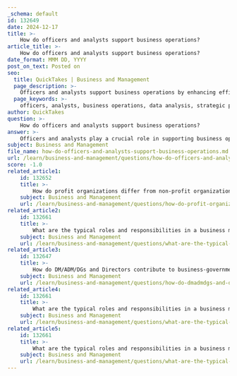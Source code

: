 ```yaml
---
_schema: default
id: 132649
date: 2024-12-17
title: >-
    How do officers and analysts support business operations?
article_title: >-
    How do officers and analysts support business operations?
date_format: MMM DD, YYYY
post_on_text: Posted on
seo:
  title: QuickTakes | Business and Management
  page_description: >-
    Officers and analysts support business operations by enhancing efficiency through data analysis, strategic planning, performance metrics, and collaborative efforts, driving informed decision-making and operational success.
  page_keywords: >-
    officers, analysts, business operations, data analysis, strategic planning, performance metrics, cross-functional collaboration, process improvement, decision-making, productivity
author: QuickTakes
question: >-
    How do officers and analysts support business operations?
answer: >-
    Officers and analysts play a crucial role in supporting business operations through various functions that enhance efficiency, optimize processes, and drive strategic decision-making. Here are some key ways they contribute:\n\n1. **Data Analysis and Insights**: Business Operations Analysts are responsible for gathering and analyzing data to assess the performance of a company's operations. They identify inefficiencies and areas for improvement, making recommendations for changes to processes that can lead to enhanced productivity and operational effectiveness.\n\n2. **Strategic Planning**: Analysts align operational needs with the organization's overarching objectives. By understanding the goals of the business, they ensure that their recommendations support the mission and vision of the organization, which enhances buy-in from stakeholders.\n\n3. **Performance Metrics**: Analysts design and implement metrics that align with organizational goals, providing quantifiable measures of performance. This allows businesses to track progress and make informed decisions based on data-driven insights.\n\n4. **Cross-Functional Collaboration**: Effective communication and collaboration are essential aspects of an analyst's role. They work closely with various teams, including finance, marketing, and operations, to ensure that all departments are aligned and working towards common objectives.\n\n5. **Process Improvement**: By conducting research and interpreting data related to operations, analysts can identify bottlenecks and recommend process improvements. This can lead to streamlined operations, reduced costs, and increased efficiency.\n\n6. **Support for Decision-Making**: Analysts provide valuable insights that inform strategic decisions. Their ability to interpret complex data and present it in an understandable format helps leaders make informed choices that can impact the entire organization.\n\n7. **Enhancing Productivity**: By identifying key areas for improvement and helping teams meet their goals, analysts contribute to higher productivity levels within the organization. This is crucial for maintaining competitiveness in the market.\n\nIn summary, officers and analysts support business operations by leveraging data analysis, strategic planning, performance metrics, and cross-functional collaboration to enhance efficiency and drive informed decision-making. Their role is integral to ensuring that businesses operate smoothly and effectively in a dynamic environment.
subject: Business and Management
file_name: how-do-officers-and-analysts-support-business-operations.md
url: /learn/business-and-management/questions/how-do-officers-and-analysts-support-business-operations
score: -1.0
related_article1:
    id: 132652
    title: >-
        How do profit organizations differ from non-profit organizations in terms of objectives?
    subject: Business and Management
    url: /learn/business-and-management/questions/how-do-profit-organizations-differ-from-nonprofit-organizations-in-terms-of-objectives
related_article2:
    id: 132661
    title: >-
        What are the typical roles and responsibilities in a business management structure?
    subject: Business and Management
    url: /learn/business-and-management/questions/what-are-the-typical-roles-and-responsibilities-in-a-business-management-structure
related_article3:
    id: 132647
    title: >-
        How do DM/ADM/DGs and Directors contribute to business-government interaction?
    subject: Business and Management
    url: /learn/business-and-management/questions/how-do-dmadmdgs-and-directors-contribute-to-businessgovernment-interaction
related_article4:
    id: 132661
    title: >-
        What are the typical roles and responsibilities in a business management structure?
    subject: Business and Management
    url: /learn/business-and-management/questions/what-are-the-typical-roles-and-responsibilities-in-a-business-management-structure
related_article5:
    id: 132661
    title: >-
        What are the typical roles and responsibilities in a business management structure?
    subject: Business and Management
    url: /learn/business-and-management/questions/what-are-the-typical-roles-and-responsibilities-in-a-business-management-structure
---
```


&nbsp;
